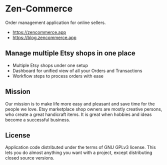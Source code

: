 # Zen-Commerce

Order management application for online sellers. 

 * https://zencommerce.app
 * https://blog.zencommerce.app

## Manage multiple Etsy shops in one place

 * Multiple Etsy shops under one setup
 * Dashboard for unified view of all your Orders and Transactions
 * Workflow steps to process orders with ease

## Mission

Our mission is to make life more easy and pleasant and save time for the people we love. Etsy marketplace shop owners are mostly creative persons, who create a great handicraft items. It is great when hobbies and ideas become a successful business.

## License

Application code distributed under the terms of GNU GPLv3 license. This lets you do almost anything you want with a project, except distributing closed source versions.
